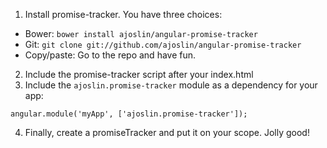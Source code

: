 1. Install promise-tracker.  You have three choices:
  * Bower: `bower install ajoslin/angular-promise-tracker`
  * Git: `git clone git://github.com/ajoslin/angular-promise-tracker`
  * Copy/paste: Go to the repo and have fun.
2. Include the promise-tracker script after your index.html
3. Include the `ajoslin.promise-tracker` module as a dependency for your app:
```
angular.module('myApp', ['ajoslin.promise-tracker']);
```
4. Finally, create a promiseTracker and put it on your scope. Jolly good!


